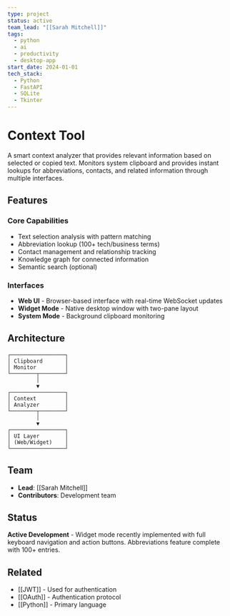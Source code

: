 ```yaml
---
type: project
status: active
team_lead: "[[Sarah Mitchell]]"
tags:
  - python
  - ai
  - productivity
  - desktop-app
start_date: 2024-01-01
tech_stack:
  - Python
  - FastAPI
  - SQLite
  - Tkinter
---
```


# Context Tool

A smart context analyzer that provides relevant information based on selected or copied text. Monitors system clipboard and provides instant lookups for abbreviations, contacts, and related information through multiple interfaces.

## Features

### Core Capabilities
- Text selection analysis with pattern matching
- Abbreviation lookup (100+ tech/business terms)
- Contact management and relationship tracking
- Knowledge graph for connected information
- Semantic search (optional)

### Interfaces
- **Web UI** - Browser-based interface with real-time WebSocket updates
- **Widget Mode** - Native desktop window with two-pane layout
- **System Mode** - Background clipboard monitoring

## Architecture

```
┌─────────────────┐
│ Clipboard       │
│ Monitor         │
└────────┬────────┘
         │
         ▼
┌─────────────────┐
│ Context         │
│ Analyzer        │
└────────┬────────┘
         │
         ▼
┌─────────────────┐
│ UI Layer        │
│ (Web/Widget)    │
└─────────────────┘
```

## Team

- **Lead**: [[Sarah Mitchell]]
- **Contributors**: Development team

## Status

**Active Development** - Widget mode recently implemented with full keyboard navigation and action buttons. Abbreviations feature complete with 100+ entries.

## Related

- [[JWT]] - Used for authentication
- [[OAuth]] - Authentication protocol
- [[Python]] - Primary language
